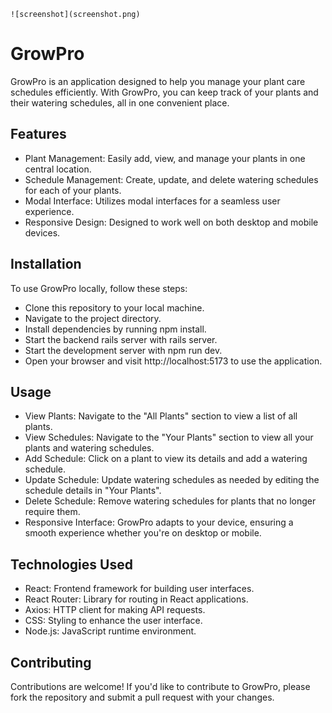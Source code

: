 `![screenshot](screenshot.png)`

# GrowPro

GrowPro is an application designed to help you manage your plant care schedules efficiently. With GrowPro, you can keep track of your plants and their watering schedules, all in one convenient place.

## Features

- Plant Management: Easily add, view, and manage your plants in one central location.
- Schedule Management: Create, update, and delete watering schedules for each of your plants.
- Modal Interface: Utilizes modal interfaces for a seamless user experience.
- Responsive Design: Designed to work well on both desktop and mobile devices.

## Installation

To use GrowPro locally, follow these steps:

- Clone this repository to your local machine.
- Navigate to the project directory.
- Install dependencies by running npm install.
- Start the backend rails server with rails server.
- Start the development server with npm run dev.
- Open your browser and visit http://localhost:5173 to use the application.

## Usage

- View Plants: Navigate to the "All Plants" section to view a list of all plants.
- View Schedules: Navigate to the "Your Plants" section to view all your plants and watering schedules.
- Add Schedule: Click on a plant to view its details and add a watering schedule.
- Update Schedule: Update watering schedules as needed by editing the schedule details in "Your Plants".
- Delete Schedule: Remove watering schedules for plants that no longer require them.
- Responsive Interface: GrowPro adapts to your device, ensuring a smooth experience whether you're on desktop or mobile.

## Technologies Used

- React: Frontend framework for building user interfaces.
- React Router: Library for routing in React applications.
- Axios: HTTP client for making API requests.
- CSS: Styling to enhance the user interface.
- Node.js: JavaScript runtime environment.

## Contributing

Contributions are welcome! If you'd like to contribute to GrowPro, please fork the repository and submit a pull request with your changes.
